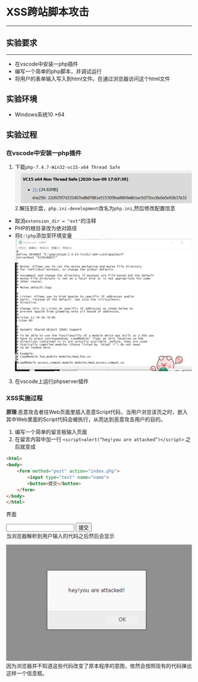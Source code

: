 # XSS跨站脚本攻击

-------------------
## 实验要求 
-------------------
* 在vscode中安装一php插件
* 编写一个简单的php脚本，并调试运行
* 将用户的表单输入写入到html文件。在通过浏览器访问这个html文件
## 实验环境
* Windows系统10 ×64
## 实验过程
### 在vscode中安装一php插件
1. 下载`php-7.4.7-Win32-vc15-x64 Thread Safe`
![](images/1.png)
2.解压到E盘，` php.ini-development `改名为`php.ini`,然后修改配置信息
* 取消`extension_dir = "ext"`的注释
* PHP的根目录改为绝对路径
* 将`E:\php`添加至环境变量
![](images/3.png)
3. 在vscode上运行phpserver插件
### XSS实施过程
**原理**:恶意攻击者往Web页面里插入恶意Script代码，当用户浏览该页之时，嵌入其中Web里面的Script代码会被执行，从而达到恶意攻击用户的目的。
1. 编写一个简单的留言板输入页面
2. 在留言内容中加一行
`<script>alert(“hey!you are attacked”)</script>`
之后就变成
```html
<html>
<body>
    <form method="post" action="index.php">
        <input type="text" name="name">
        <button>提交</button>
    </form>
</body>
</html>
```
界面
<html>
<body>
    <form method="post" action="index.php">
        <input type="text" name="name">
        <button>提交</button>
    </form>
</body>
</html>
当浏览器解析到用户输入的代码之后然后会显示

![](images/4.png)
因为浏览器并不知道这些代码改变了原本程序的意图，依然会按照现有的代码弹出这样一个信息框。
